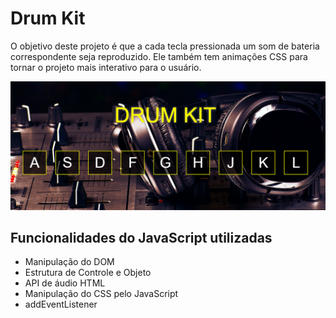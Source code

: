 
# Drum Kit

O objetivo deste projeto é que a cada tecla pressionada um som de bateria correspondente seja reproduzido. Ele também tem animações CSS para tornar o projeto mais interativo para o usuário. 

<p align="center">
  <img src="assets/img/drum.png">
</p>

## Funcionalidades do JavaScript utilizadas

- Manipulação do DOM
- Estrutura de Controle e Objeto
- API de áudio HTML
- Manipulação do CSS pelo JavaScript
- addEventListener
